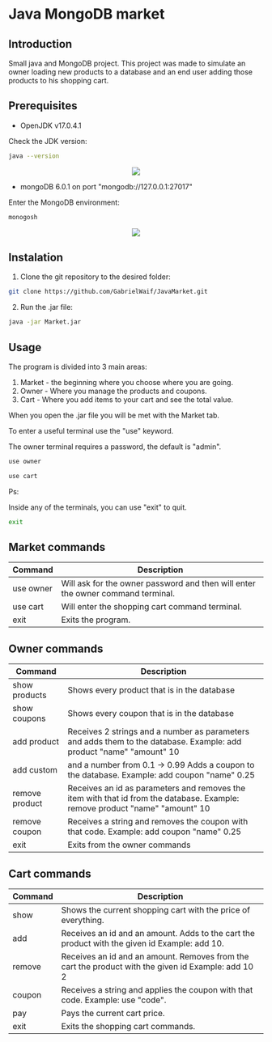 # Java MongoDB market

## Introduction

Small java and MongoDB project. This project was made to simulate an owner loading new products to a database and an end user adding those products to his shopping cart.

## Prerequisites

- OpenJDK v17.0.4.1

Check the JDK version:

```sh
java --version
```

<center>
<img src="https://i.imgur.com/75ZSNFw.png" width"300"\>
</center>

- mongoDB 6.0.1 on port "mongodb://127.0.0.1:27017"

Enter the MongoDB environment:

```sh
monogosh
```

<center>
<img src="https://i.imgur.com/tSX11Jy.png" width"300"\>
</center>

## Instalation

1. Clone the git repository to the desired folder:
```sh
git clone https://github.com/GabrielWaif/JavaMarket.git
```
2. Run the .jar file:

```sh
java -jar Market.jar
```

## Usage

The program is divided into 3 main areas:
1. Market - the beginning where you choose where you are going.
2. Owner - Where you manage the products and coupons.
3. Cart - Where you add items to your cart and see the total value.

When you open the .jar file you will be met with the Market tab.

To enter a useful terminal use the "use" keyword.

The owner terminal requires a password, the default is "admin".
```sh
use owner
```

```sh
use cart
```

Ps:

Inside any of the terminals, you can use "exit" to quit.

```sh
exit
```

## Market commands

| Command   | Description                                                                 |
|-----------|-----------------------------------------------------------------------------|
| use owner | Will ask for the owner password and then will enter the owner command terminal. |
| use cart  | Will enter the shopping cart command terminal.                              |
| exit      | Exits the program.                                                          |

## Owner commands

| Command        | Description                                                                                                                      |
|----------------|----------------------------------------------------------------------------------------------------------------------------------|
| show products  | Shows every product that is in the database                                                                                     |
| show coupons    | Shows every coupon that is in the database                                                                                        |
| add product    | Receives 2 strings and a number as parameters and adds them to the database. Example: add product \"name\" \"amount\" 10         |
| add custom      | and a number from 0.1 -> 0.99 Adds a coupon to the database. Example: add coupon \"name\" 0.25                                     |
| remove product | Receives an id as parameters and removes the item with that id from the database. Example: remove product \"name\" \"amount\" 10 |
| remove coupon   | Receives a string and removes the coupon with that code. Example: add coupon \"name\" 0.25                                         |
| exit           | Exits from the owner commands                                                                                                    |
## Cart commands

| Command | Description                                                                                         |
|---------|-----------------------------------------------------------------------------------------------------|
| show    | Shows the current shopping cart with the price of everything.                                       |
| add     | Receives an id and an amount. Adds to the cart the product with the given id Example: add 10.       |
| remove  | Receives an id and an amount. Removes from the cart the product with the given id Example: add 10 2 |
| coupon   | Receives a string and applies the coupon with that code. Example: use \"code\".                      |
| pay     | Pays the current cart price.                                                                        |
| exit    | Exits the shopping cart commands.                                                                   |